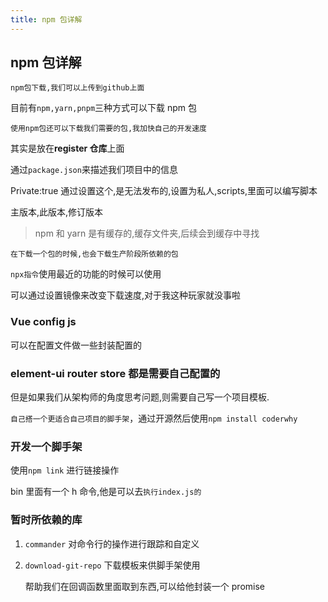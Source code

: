 ```yaml
---
title: npm 包详解
---
```


## npm 包详解

`npm包下载,我们可以上传到github上面`

目前有`npm,yarn,pnpm`三种方式可以下载 npm 包

`使用npm包还可以下载我们需要的包,我加快自己的开发速度`

其实是放在**register 仓库**上面

通过`package.json`来描述我们项目中的信息

Private:true 通过设置这个,是无法发布的,设置为私人,scripts,里面可以编写脚本

主版本,此版本,修订版本

> npm 和 yarn 是有缓存的,缓存文件夹,后续会到缓存中寻找

`在下载一个包的时候,也会下载生产阶段所依赖的包`

`npx指令`使用最近的功能的时候可以使用

可以通过设置镜像来改变下载速度,对于我这种玩家就没事啦

### Vue config js

可以在配置文件做一些封装配置的

### element-ui router store 都是需要自己配置的

但是如果我们从架构师的角度思考问题,则需要自己写一个项目模板.

`自己搭一个更适合自己项目的脚手架`，通过开源然后使用`npm install coderwhy`

### 开发一个脚手架

使用`npm link` 进行链接操作

bin 里面有一个 h 命令,他是可以去`执行index.js的`

### 暂时所依赖的库

1. `commander` 对命令行的操作进行跟踪和自定义

2. `download-git-repo` 下载模板来供脚手架使用

   帮助我们在回调函数里面取到东西,可以给他封装一个 promise
